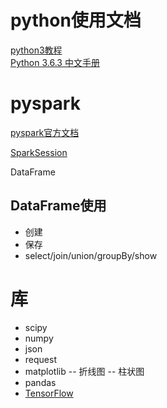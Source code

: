 # python使用文档
[python3教程](https://www.runoob.com/python3/python3-tutorial.html)  
[Python 3.6.3 中文手册](https://www.runoob.com/manual/pythontutorial3/docs/html/)

# pyspark
[pyspark官方文档](http://spark.apache.org/docs/latest/api/python/pyspark.sql.html)  

[SparkSession](https://github.com/xiaoshe/docs/blob/master/python/pyspark/SparkSession.md)

DataFrame
## DataFrame使用
- 创建
- 保存
- select/join/union/groupBy/show

# 库
- scipy
- numpy
- json
- request
- matplotlib
-- 折线图
-- 柱状图
- pandas
- [TensorFlow](https://tf.wiki/zh/mlstudyjam.html)
